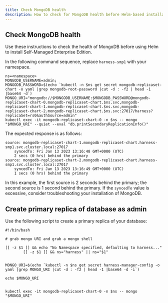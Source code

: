 ```yaml
---
title: Check MongoDB health 
description: How to check for MongoDB health before Helm-based installation
---
```


## Check MongoDB health

Use these instructions to check the health of MongoDB before using Helm to install Self-Managed Enterprise Edition.

In the following command sequence, replace `harness-smp1` with your namespace. 

```
ns=<namespace>
MONGODB_USERNAME=admin;
MONGODB_PASSWORD=$(echo `kubectl -n $ns get secret mongodb-replicaset-chart -o yaml |grep mongodb-root-password |cut -d : -f2 | head -1 |base64 -d`)
MONGO_URI="mongodb://$MONGODB_USERNAME:$MONGODB_PASSWORD@mongodb-replicaset-chart-0.mongodb-replicaset-chart.$ns.svc,mongodb-replicaset-chart-1.mongodb-replicaset-chart.$ns.svc,mongodb-replicaset-chart-2.mongodb-replicaset-chart.$ns.svc:27017/harness?replicaSet=rs0&authSource=admin"
kubectl exec -it mongodb-replicaset-chart-0 -n $ns -- mongo "$MONGO_URI" --quiet --eval "db.printSecondaryReplicationInfo()"
```

The expected response is as follows:

```
source: mongodb-replicaset-chart-1.mongodb-replicaset-chart.harness-smp1.svc.cluster.local:27017
	syncedTo: Fri Jan 13 2023 13:16:48 GMT+0000 (UTC)
	2 secs (0 hrs) behind the primary 
source: mongodb-replicaset-chart-2.mongodb-replicaset-chart.harness-smp1.svc.cluster.local:27017
	syncedTo: Fri Jan 13 2023 13:16:49 GMT+0000 (UTC)
	1 secs (0 hrs) behind the primary 
```

In this example, the first source is 2 seconds behind the primary; the second source is 1 second behind the primary. If the `syncedTo` value is excessive, consider troubleshooting your installation of MongoDB.

## Create primary replica of database as admin

Use the following script to create a primary replica of your database:

```
#!/bin/bash

# grab mongo URI and grab a mongo shell

[[ -z $1 ]] && echo "No Namespace specified, defaulting to harness..."
        [[ -z $1 ]] && ns="harness" || ns="$1"


MONGO_URI=$(echo `kubectl -n $ns get secret harness-manager-config -o yaml |grep MONGO_URI |cut -d : -f2 | head -1 |base64 -d -i`)

echo $MONGO_URI


kubectl exec -it mongodb-replicaset-chart-0 -n $ns -- mongo "$MONGO_URI"
```
